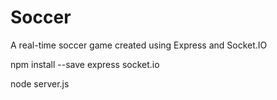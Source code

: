# Soccer

A real-time soccer game created using Express and Socket.IO

npm install --save express socket.io

node server.js
